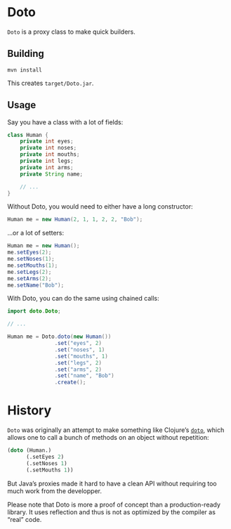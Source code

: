 # Doto

`Doto` is a proxy class to make quick builders.

## Building

    mvn install

This creates `target/Doto.jar`.

## Usage

Say you have a class with a lot of fields:

```java
class Human {
    private int eyes;
    private int noses;
    private int mouths;
    private int legs;
    private int arms;
    private String name;

    // ...
}
```

Without Doto, you would need to either have a long constructor:

```java
Human me = new Human(2, 1, 1, 2, 2, "Bob");
```

…or a lot of setters:

```java
Human me = new Human();
me.setEyes(2);
me.setNoses(1);
me.setMouths(1);
me.setLegs(2);
me.setArms(2);
me.setName("Bob");
```

With Doto, you can do the same using chained calls:

```java
import doto.Doto;

// ...

Human me = Doto.doto(new Human())
               .set("eyes", 2)
               .set("noses", 1)
               .set("mouths", 1)
               .set("legs", 2)
               .set("arms", 2)
               .set("name", "Bob")
               .create();
```

# History

`Doto` was originally an attempt to make something like Clojure’s [`doto`][cd],
which allows one to call a bunch of methods on an object without repetition:

```clj
(doto (Human.)
      (.setEyes 2)
      (.setNoses 1)
      (.setMouths 1))
```

But Java’s proxies made it hard to have a clean API without requiring too much
work from the developper.

Please note that Doto is more a proof of concept than a production-ready
library. It uses reflection and thus is not as optimized by the compiler as
“real” code.

[cd]: http://clojuredocs.org/clojure_core/clojure.core/doto
